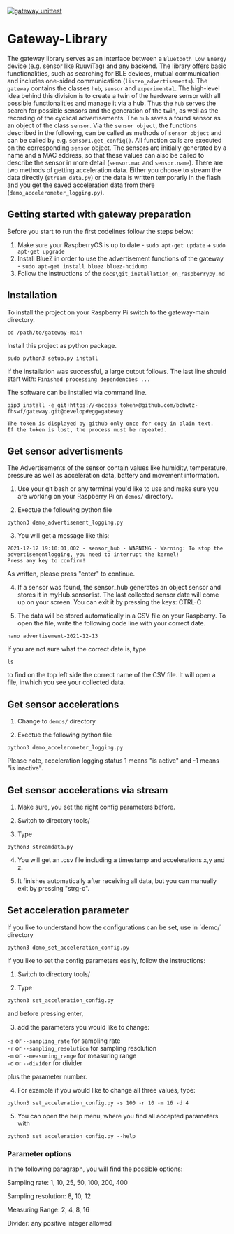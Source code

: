 [![gateway unittest](https://github.com/bchwtz-fhswf/gateway/actions/workflows/gateway_unittest.yml/badge.svg?branch=main)](https://github.com/bchwtz-fhswf/gateway/actions/workflows/gateway_unittest.yml)

# Gateway-Library

The gateway library serves as an interface between a `Bluetooth Low Energy` device (e.g. sensor like RuuviTag) and any backend. The library offers basic functionalities, such as searching for BLE devices, mutual communication and includes one-sided communication (`listen_advertisements`). The `gateway` contains the classes `hub`, `sensor` and `experimental`. The high-level idea behind this division is to create a twin of the hardware sensor with all possible functionalities and manage it via a hub. Thus the `hub` serves the search for possible sensors and the generation of the twin, as well as the recording of the cyclical advertisements. The `hub` saves a found sensor as an object of the class `sensor`. Via the `sensor object`, the functions described in the following, can be called as methods of `sensor object` and can be called by e.g. `sensor1.get_config()`.
All function calls are executed on the corresponding `sensor` object. The sensors are initially generated by a name and a MAC address, so that these values can also be called to describe the sensor in more detail (`sensor.mac` and `sensor.name`).
There are two methods of getting acceleration data. Either you choose to stream the data directly (`stream_data.py`) or the data is written temporarly in the flash and you get the saved acceleration data from there (`demo_accelerometer_logging.py`).

## Getting started with gateway preparation

Before you start to run the first codelines follow the steps below:
  1. Make sure your RaspberryOS is up to date
    - `sudo apt-get update` + `sudo apt-get upgrade`
  2. Install BlueZ in order to use the advertisement functions of the gateway
    - `sudo apt-get install bluez bluez-hcidump`
  3. Follow the instructions of the `docs\git_installation_on_raspberrypy.md`

## Installation

To install the project on your Raspberry Pi switch to the gateway-main directory.

`cd /path/to/gateway-main`

Install this project as python package.

`sudo python3 setup.py install`

If the installation was successful, a large output follows. The last line should start with: 
`Finished processing dependencies ...`

The software can be installed via command line.

```{code-block} python
pip3 install -e git+https://<access token>@github.com/bchwtz-fhswf/gateway.git@develop#egg=gateway
```
```{admonition} Note
The token is displayed by github only once for copy in plain text.
If the token is lost, the process must be repeated.
```

## Get sensor advertisments
The Advertisements of the sensor contain values like humidity, temperature, pressure as well as acceleration data, battery and movement information. 

1. Use your git bash or any terminal you'd like to use and make sure you are working on your Raspberry Pi on `demos/` directory. 

2. Exectue the following python file

`python3 demo_advertisement_logging.py`

3. You will get a message like this:
```2021-12-12 19:10:00,523 - SensorGatewayBleak - WARNING - Abort workloop task via timeout()!
2021-12-12 19:10:01,002 - sensor_hub - WARNING - Warning: To stop the advertisementlogging, you need to interrupt the kernel!
Press any key to confirm!
```
  As written, please press "enter" to continue. 

4. If a sensor was found, the sensor_hub generates an object sensor and stores it in myHub.sensorlist. The last collected sensor date will come up on your screen. You can exit it by pressing the keys: CTRL-C

5. The data will be stored automatically in a CSV file on your Raspberry. To open the file, write the following code line with your correct date.

`nano advertisement-2021-12-13`

If you are not sure what the correct date is, type

`ls`

to find on the top left side the correct name of the CSV file.
It will open a file, inwhich you see your collected data. 


## Get sensor accelerations

1. Change to `demos/` directory

2. Exectue the following python file

`python3 demo_accelerometer_logging.py`

Please note, acceleration logging status 1 means "is active" and -1 means "is inactive". 


## Get sensor accelerations via stream

1. Make sure, you set the right config parameters before. 

2. Switch to directory tools/

3. Type

`python3 streamdata.py`

4. You will get an .csv file including a timestamp and accelerations x,y and z.

5. It finishes automatically after receiving all data, but you can manually exit by pressing "strg-c".


## Set acceleration parameter

If you like to understand how the configurations can be set, use in ´demo/` directory 

`python3 demo_set_acceleration_config.py`

If you like to set the config parameters easily, follow the instructions:

1. Switch to directory tools/

2. Type 

`python3 set_acceleration_config.py`

and before pressing enter, 

3. add the parameters you would like to change:

`-s` or `--sampling_rate` for sampling rate  
`-r` or `--sampling_resolution` for sampling resolution  
`-m` or `--measuring_range` for measuring range  
`-d` or `--divider` for divider  

plus the parameter number. 

4. For example if you would like to change all three values, type:

`python3 set_acceleration_config.py -s 100 -r 10 -m 16 -d 4`

5. You can open the help menu, where you find all accepted parameters with

`python3 set_acceleration_config.py --help`

### Parameter options

In the following paragraph, you will find the possible options:

Sampling rate: 1, 10, 25, 50, 100, 200, 400

Sampling resolution: 8, 10, 12

Measuring Range: 2, 4, 8, 16

Divider: any positive integer allowed
